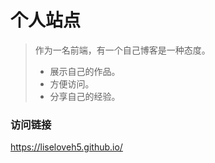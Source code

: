 # 个人站点
> 作为一名前端，有一个自己博客是一种态度。
> * 展示自己的作品。
> * 方便访问。
> * 分享自己的经验。
### 访问链接
 https://liseloveh5.github.io/
